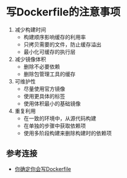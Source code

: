# 写Dockerfile的注意事项
1. 减少构建时间
   * 构建顺序影响缓存的利用率
   * 只拷贝需要的文件，防止缓存溢出
   * 最小化可缓存的执行层
2. 减少镜像体积
   * 删除不必要依赖
   * 删除包管理工具的缓存
3. 可维护性
   * 尽量使用官方镜像
   * 使用更具体的标签
   * 使用体积最小的基础镜像
4. 重复利用
   * 在一致的环境中，从源代码构建
   * 在单独的步骤中获取依赖项
   * 使用多阶段构建来删除构建时的依赖项
   

## 参考连接
* [你确定你会写Dockerfile](https://fuckcloudnative.io/posts/intro-guide-to-dockerfile-best-practices/)